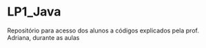 # LP1_Java
Repositório para acesso dos alunos a códigos explicados pela prof. Adriana, durante as aulas
